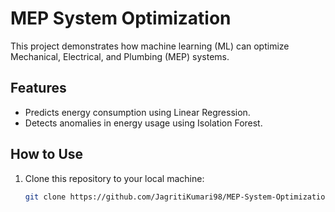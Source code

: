 
# MEP System Optimization
This project demonstrates how machine learning (ML) can optimize Mechanical, Electrical, and Plumbing (MEP) systems. 

## Features
- Predicts energy consumption using Linear Regression.
- Detects anomalies in energy usage using Isolation Forest.

## How to Use
1. Clone this repository to your local machine:
   ```bash
   git clone https://github.com/JagritiKumari98/MEP-System-Optimization.git

